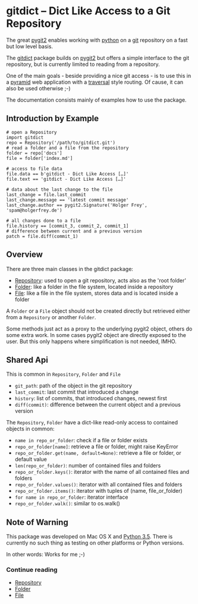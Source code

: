 gitdict – Dict Like Access to a Git Repository
=============================================

The great [pygit2][] enables working with [python][] on a [git][] repository on a fast but low level basis. 

The [gitdict][] package builds on [pygit2][] but offers a simple interface to the git repository, but is currently limited to reading from a repository. 

One of the main goals - beside providing a nice git access - is to use this in a [pyramid][] web application with a [traversal][] style routing. Of cause, it can also be used otherwise ;-)

The documentation consists mainly of examples how to use the package.


Introduction by Example
-----------------------

```
# open a Repository
import gitdict
repo = Repository('/path/to/gitdict.git')
# read a folder and a file from the repository
folder = repo['docs']
file = folder['index.md']

# access to file data
file.data == b'gitdict - Dict Like Access […]'
file.text == 'gitdict - Dict Like Access […]'

# data about the last change to the file
last_change = file.last_commit
last_change.message == 'latest commit message'
last_change.author == pygit2.Signature('Holger Frey', 'spam@holgerfrey.de')

# all changes done to a file
file.history == [commit_3, commit_2, commit_1]
# difference between current and a previous version
patch = file.diff(commit_1)
```

Overview
--------

There are three main classes in the gitdict package: 

- [Repository][gd_repo]: used to open a git repository, acts also as the 'root folder'
- [Folder][gd_folder]: like a folder in the file system, located inside a repository
- [File][gd_file]: like a file in the file system, stores data and is located inside a folder

A `Folder` or a `File` object should not be created directly but retrieved either from a `Repository` or another `Folder`.

Some methods just act as a proxy to the underlying pygit2 object, others do some extra work. In some cases pygit2 object are directly exposed to the user. But this only happens where simplification is not needed, IMHO.


Shared Api
----------

This is common in `Repository`, `Folder` and `File`

- `git_path`: path of the object in the git repository
- `last_commit`: last commit that introduced a change
- `history`: list of commits, that introduced changes, newest first
- `diff(commit)`: difference between the current object and a previous version

The `Repository`, `Folder` have a dict-like read-only access to contained objects in common: 

- `name in repo_or_folder`: check if a file or folder exists
- `repo_or_folder[name]`: retrieve a file or folder, might raise KeyError
- `repo_or_folder.get(name, default=None)`: retrieve a file or folder, or default value
- `len(repo_or_folder)`: number of contained files and folders
- `repo_or_folder.keys()`:  iterator with the name of all contained files and folders
- `repo_or_folder.values()`: iterator with all contained files and folders
- `repo_or_folder.items()`: iterator with tuples of (name, file_or_folder)
- `for name in repo_or_folder`: iterator interface
- `repo_or_folder.walk()`: similar to os.walk()


Note of Warning
---------------

This package was developed on Mac OS X and [Python 3.5][py35]. There is currently no such thing as testing on other platforms or Python versions. 

In other words: Works for me ;-)


### Continue reading

- [Repository][gd_repo]
- [Folder][gd_folder]
- [File][gd_file]


[pygit2]:    http://www.pygit2.org
[python]:    https://www.python.org
[git]:       http://git-scm.com
[gitdict]:   http://example.com
[dict]:      https://docs.python.org/3.5/library/stdtypes.html#mapping-types-dict
[pyramid]:   http://www.pylonsproject.org
[traversal]: http://docs.pylonsproject.org/projects/pyramid/en/latest/narr/traversal.html
[py35]:      https://docs.python.org/3/
[gd_repo]:   repository.md
[gd_folder]: folder.md
[gd_file]:   file.md